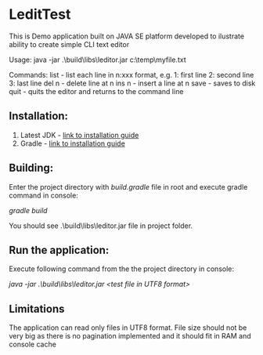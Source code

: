 # LeditTest
This is Demo application built on JAVA SE platform developed to ilustrate ability to create simple CLI text editor
 
Usage:
java -jar .\build\libs\leditor.jar c:\temp\myfile.txt
 
Commands:
list - list each line in n:xxx format, e.g.
1: first line
2: second line
3: last line
del n - delete line at n
ins n - insert a line at n
save - saves to disk
quit - quits the editor and returns to the command line

## Installation:
1. Latest JDK - [link to installation guide](https://docs.oracle.com/en/java/javase/16/install/overview-jdk-installation.html)
2. Gradle - [link to installation guide](https://docs.gradle.org/current/userguide/installation.html)

## Building:
Enter the project directory with *build.gradle* file in root and execute gradle command in console: 

*gradle build* 

You should see .\build\libs\leditor.jar file in project folder.

## Run the application:
Execute following command from the the project directory in console:

*java -jar .\build\libs\leditor.jar \<test file in UTF8 format\>*

## Limitations
The application can read only files in UTF8 format. 
File size should not be very big as there is no pagination implemented and it should fit in RAM and console cache
